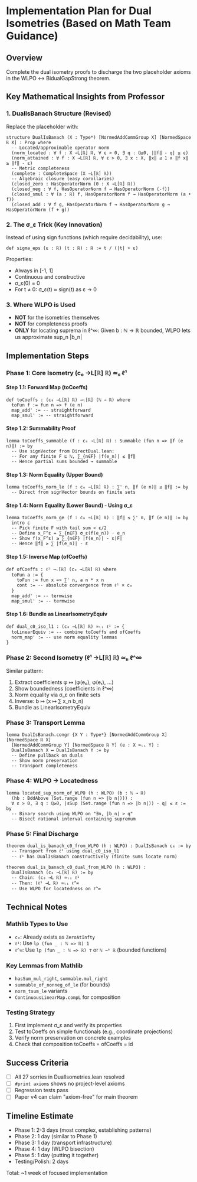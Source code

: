 # Implementation Plan for Dual Isometries (Based on Math Team Guidance)

## Overview
Complete the dual isometry proofs to discharge the two placeholder axioms in the WLPO ↔ BidualGapStrong theorem.

## Key Mathematical Insights from Professor

### 1. DualIsBanach Structure (Revised)
Replace the placeholder with:
```lean
structure DualIsBanach (X : Type*) [NormedAddCommGroup X] [NormedSpace ℝ X] : Prop where
  -- Located/approximable operator norm
  (norm_located : ∀ f : X →L[ℝ] ℝ, ∀ ε > 0, ∃ q : ℚ≥0, |‖f‖ - q| ≤ ε)
  (norm_attained : ∀ f : X →L[ℝ] ℝ, ∀ ε > 0, ∃ x : X, ‖x‖ ≤ 1 ∧ ‖f x‖ ≥ ‖f‖ - ε)
  -- Metric completeness
  (complete : CompleteSpace (X →L[ℝ] ℝ))
  -- Algebraic closure (easy corollaries)
  (closed_zero : HasOperatorNorm (0 : X →L[ℝ] ℝ))
  (closed_neg : ∀ f, HasOperatorNorm f → HasOperatorNorm (-f))
  (closed_smul : ∀ (a : ℝ) f, HasOperatorNorm f → HasOperatorNorm (a • f))
  (closed_add : ∀ f g, HasOperatorNorm f → HasOperatorNorm g → HasOperatorNorm (f + g))
```

### 2. The σ_ε Trick (Key Innovation)
Instead of using sign functions (which require decidability), use:
```lean
def sigma_eps (ε : ℝ) (t : ℝ) : ℝ := t / (|t| + ε)
```
Properties:
- Always in [-1, 1]
- Continuous and constructive
- σ_ε(0) = 0
- For t ≠ 0: σ_ε(t) ≈ sign(t) as ε → 0

### 3. Where WLPO is Used
- **NOT** for the isometries themselves
- **NOT** for completeness proofs
- **ONLY** for locating suprema in ℓ^∞: Given b : ℕ → ℝ bounded, WLPO lets us approximate sup_n |b_n|

## Implementation Steps

### Phase 1: Core Isometry (c₀ →L[ℝ] ℝ) ≃ₗᵢ ℓ¹

#### Step 1.1: Forward Map (toCoeffs)
```lean
def toCoeffs : (c₀ →L[ℝ] ℝ) →ₗ[ℝ] (ℕ → ℝ) where
  toFun f := fun n => f (e n)
  map_add' := -- straightforward
  map_smul' := -- straightforward
```

#### Step 1.2: Summability Proof
```lean
lemma toCoeffs_summable (f : c₀ →L[ℝ] ℝ) : Summable (fun n => ‖f (e n)‖) := by
  -- Use signVector from DirectDual.lean:
  -- For any finite F ⊆ ℕ, ∑_{n∈F} |f(e_n)| ≤ ‖f‖
  -- Hence partial sums bounded → summable
```

#### Step 1.3: Norm Equality (Upper Bound)
```lean
lemma toCoeffs_norm_le (f : c₀ →L[ℝ] ℝ) : ∑' n, ‖f (e n)‖ ≤ ‖f‖ := by
  -- Direct from signVector bounds on finite sets
```

#### Step 1.4: Norm Equality (Lower Bound) - Using σ_ε
```lean
lemma toCoeffs_norm_ge (f : c₀ →L[ℝ] ℝ) : ‖f‖ ≤ ∑' n, ‖f (e n)‖ := by
  intro ε
  -- Pick finite F with tail sum < ε/2
  -- Define x_F^ε = ∑_{n∈F} σ_ε(f(e_n)) · e_n
  -- Show f(x_F^ε) ≥ ∑_{n∈F} |f(e_n)| - ε|F|
  -- Hence ‖f‖ ≥ ∑ |f(e_n)| - ε
```

#### Step 1.5: Inverse Map (ofCoeffs)
```lean
def ofCoeffs : ℓ¹ →ₗ[ℝ] (c₀ →L[ℝ] ℝ) where
  toFun a := {
    toFun := fun x => ∑' n, a n * x n
    cont := -- absolute convergence from ℓ¹ × c₀
  }
  map_add' := -- termwise
  map_smul' := -- termwise
```

#### Step 1.6: Bundle as LinearIsometryEquiv
```lean
def dual_c0_iso_l1 : (c₀ →L[ℝ] ℝ) ≃ₗᵢ ℓ¹ := {
  toLinearEquiv := -- combine toCoeffs and ofCoeffs
  norm_map' := -- use norm equality lemmas
}
```

### Phase 2: Second Isometry (ℓ¹ →L[ℝ] ℝ) ≃ₗᵢ ℓ^∞

Similar pattern:
1. Extract coefficients φ ↦ (φ(e₀), φ(e₁), ...)
2. Show boundedness (coefficients in ℓ^∞)
3. Norm equality via σ_ε on finite sets
4. Inverse: b ↦ (x ↦ ∑ x_n b_n)
5. Bundle as LinearIsometryEquiv

### Phase 3: Transport Lemma

```lean
lemma DualIsBanach.congr {X Y : Type*} [NormedAddCommGroup X] [NormedSpace ℝ X]
  [NormedAddCommGroup Y] [NormedSpace ℝ Y] (e : X ≃ₗᵢ Y) :
  DualIsBanach X ↔ DualIsBanach Y := by
  -- Define pullback on duals
  -- Show norm preservation
  -- Transport completeness
```

### Phase 4: WLPO → Locatedness

```lean
lemma located_sup_norm_of_WLPO (h : WLPO) (b : ℕ → ℝ) 
  (hb : BddAbove (Set.range (fun n => |b n|))) :
  ∀ ε > 0, ∃ q : ℚ≥0, |sSup (Set.range (fun n => |b n|)) - q| ≤ ε := by
  -- Binary search using WLPO on "∃n, |b_n| > q"
  -- Bisect rational interval containing supremum
```

### Phase 5: Final Discharge

```lean
theorem dual_is_banach_c0_from_WLPO (h : WLPO) : DualIsBanach c₀ := by
  -- Transport from ℓ¹ using dual_c0_iso_l1
  -- ℓ¹ has DualIsBanach constructively (finite sums locate norm)
  
theorem dual_is_banach_c0_dual_from_WLPO (h : WLPO) :
  DualIsBanach (c₀ →L[ℝ] ℝ) := by
  -- Chain: (c₀ →L ℝ) ≃ₗᵢ ℓ¹
  -- Then: (ℓ¹ →L ℝ) ≃ₗᵢ ℓ^∞
  -- Use WLPO for locatedness on ℓ^∞
```

## Technical Notes

### Mathlib Types to Use
- `c₀`: Already exists as `ZeroAtInfty` 
- `ℓ¹`: Use `lp (fun _ : ℕ => ℝ) 1`
- `ℓ^∞`: Use `lp (fun _ : ℕ => ℝ) ⊤` or `ℕ →ᵇ ℝ` (bounded functions)

### Key Lemmas from Mathlib
- `hasSum_mul_right`, `summable.mul_right`
- `summable_of_nonneg_of_le` (for bounds)
- `norm_tsum_le` variants
- `ContinuousLinearMap.compL` for composition

### Testing Strategy
1. First implement σ_ε and verify its properties
2. Test toCoeffs on simple functionals (e.g., coordinate projections)
3. Verify norm preservation on concrete examples
4. Check that composition toCoeffs ∘ ofCoeffs = id

## Success Criteria
- [ ] All 27 sorries in DualIsometries.lean resolved
- [ ] `#print axioms` shows no project-level axioms
- [ ] Regression tests pass
- [ ] Paper v4 can claim "axiom-free" for main theorem

## Timeline Estimate
- Phase 1: 2-3 days (most complex, establishing patterns)
- Phase 2: 1 day (similar to Phase 1)
- Phase 3: 1 day (transport infrastructure)
- Phase 4: 1 day (WLPO bisection)
- Phase 5: 1 day (putting it together)
- Testing/Polish: 2 days

Total: ~1 week of focused implementation
